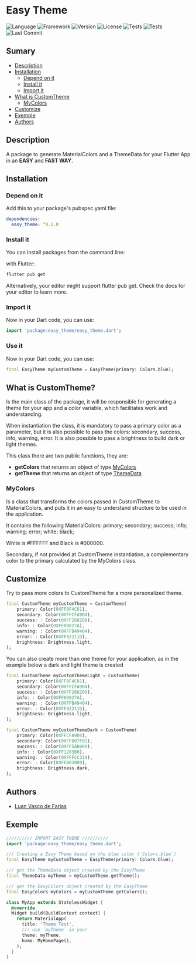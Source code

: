 # Easy Theme

![Language](https://img.shields.io/static/v1?label&message=Dart&logo=dart&color=0175C2&logoColor=FFF) ![Framework](https://img.shields.io/static/v1?label&message=Flutter&logo=flutter&color=02569B&logoColor=FFF) ![Version](https://img.shields.io/badge/Version-v1.0.0-0abab5) ![License](https://img.shields.io/badge/License-MIT-ba9f1c) ![Tests](https://img.shields.io/badge/PubDev%20Points-110-8a05be) ![Tests](https://img.shields.io/badge/Tests-Passed-25a108) ![Last Commit](https://img.shields.io/badge/Last%20Commit-29/09/20-10569c)

## Sumary

- [Description](#description)
- [Installation](#installation)
  - [Depend on it](#depend-on-it)
  - [Install it](#install-it)
  - [Import it](#import-it)
- [What is CustomTheme](#what-is-customtheme)
  - [MyColors](#mycolors)
- [Customize](#customize)
- [Exemple](#exemple)
- [Authors](#authors)

## Description

A package to generate MaterialColors and a ThemeData for your Flutter App in an __EASY__ and __FAST WAY__.

## Installation
### Depend on it
Add this to your package's pubspec.yaml file:

```yaml
dependencies:
  easy_theme: ^0.1.0
```

### Install it
You can install packages from the command line:

with Flutter:
```bash
flutter pub get
```

Alternatively, your editor might support flutter pub get. Check the docs for your editor to learn more.

### Import it
Now in your Dart code, you can use:

```dart
import 'package:easy_theme/easy_theme.dart';
```

### Use it
Now in your Dart code, you can use:

```dart
final EasyTheme myCustomTheme = EasyTheme(primary: Colors.blue);
```

## What is CustomTheme?
Is the main class of the package, it will be responsible for generating a theme for your app and a color variable, which facilitates work and understanding.

When instantiation the class, it is mandatory to pass a primary color as a parameter, but it is also possible to pass the colors: secondary, success, info, warning, error.
It is also possible to pass a brightness to build dark or light themes.

This class there are two public functions, they are:
- __getColors__ that returns an object of type [MyColors](#mycolors)
- __getTheme__ that returns an object of type [ThemeData](https://api.flutter.dev/flutter/material/ThemeData-class.html)

### MyColors

Is a class that transforms the colors passed in CustomTheme to MaterialColors, and puts it in an easy to understand structure to be used in the application.

It contains the following MaterialColors:
primary; secondary; success; info; warning; error; white; black;

White is #FFFFFF and Black is #000000.

Secondary, if not provided at CustomTheme instantiation, a complementary color to the primary calculated by the MyColors class.

## Customize
Try to pass more colors to CustomTheme for a more personalized theme.

```dart
final CustomTheme myCustomTheme = CustomTheme(
    primary: Color(0XFF0F4C81),
    secondary: Color(0XFFCFA904),
    success: : Color(0XFF268209),
    info: : Color(0XFF09827A),
    warning: : Color(0XFFB49404),
    error: : Color(0XFF82211D),
    brightness: Brightness.light,
);
```

You can also create more than one theme for your application, as in the example below a dark and light theme is created

```dart
final CustomTheme myCustomThemeLight = CustomTheme(
    primary: Color(0XFF0F4C81),
    secondary: Color(0XFFCFA904),
    success: : Color(0XFF268209),
    info: : Color(0XFF09827A),
    warning: : Color(0XFFB49404),
    error: : Color(0XFF82211D),
    brightness: Brightness.light,
);

final CustomTheme myCustomThemeDark = CustomTheme(
    primary: Color(0XFFCFA904),
    secondary: Color(0XFF007FB1),
    success: : Color(0XFF5AB009),
    info: : Color(0XFF1283B0),
    warning: : Color(0XFFFCC319),
    error: : Color(0XFFB03009),
    brightness: Brightness.dark,
);
```

## Authors

- [Luan Vasco de Farias](https://github.com/LvFarias)

## Exemple

```dart
////////// IMPORT EASY THEME //////////
import 'package:easy_theme/easy_theme.dart';

/// Creating a Easy Theme based on the blue color (`Colors.blue`)
final EasyTheme myCustomTheme = EasyTheme(primary: Colors.blue);

/// get the ThemeData object created by the EasyTheme
final ThemeData myTheme = myCustomTheme.getTheme();

/// get the EasyColors object created by the EasyTheme
final EasyColors myColors = myCustomTheme.getColors();

class MyApp extends StatelessWidget {
  @override
  Widget build(BuildContext context) {
    return MaterialApp(
      title: 'Theme Test',
      /// use `myTheme` in your
      theme: myTheme,
      home: MyHomePage(),
    );
  }
}
```